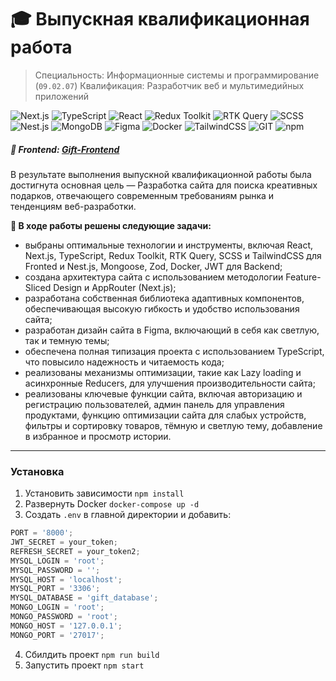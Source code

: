 # 🎓 Выпускная квалификационная работа

> Специальность: Информационные системы и программирование (`09.02.07`)
> Квалификация: Разработчик веб и мультимедийных приложений

![Next.js](https://img.shields.io/badge/Next.js-000?logo=nextdotjs&logoColor=fff&style=for-the-badge)
![TypeScript](https://img.shields.io/badge/TypeScript-007ACC?style=for-the-badge&logo=typescript&logoColor=white)
![React](https://img.shields.io/badge/React-20232A?style=for-the-badge&logo=react&logoColor=61DAFB)
![Redux Toolkit](https://img.shields.io/badge/Redux_Toolkit-593D88?style=for-the-badge&logo=redux&logoColor=white)
![RTK Query](https://img.shields.io/badge/RTK_Query-593D88?style=for-the-badge&logo=rtk&logoColor=white)
![SCSS](https://img.shields.io/badge/Scss-CC6699?style=for-the-badge&logo=sass&logoColor=white)
![Nest.js](https://img.shields.io/badge/nest.js-%23DD0031.svg?&style=for-the-badge&logo=nestjs&logoColor=white)
![MongoDB](https://img.shields.io/badge/MongoDB-4EA94B?style=for-the-badge&logo=mongodb&logoColor=white)
![Figma](https://img.shields.io/badge/Figma-F24E1E?style=for-the-badge&logo=figma&logoColor=white)
![Docker](https://img.shields.io/badge/docker-%230db7ed.svg?style=for-the-badge&logo=docker&logoColor=white)
![TailwindCSS](https://img.shields.io/badge/Tailwind_CSS-38B2AC?style=for-the-badge&logo=tailwind-css&logoColor=white)
![GIT](https://img.shields.io/badge/GIT-E44C30?style=for-the-badge&logo=git&logoColor=white)
![npm](https://img.shields.io/badge/npm-CB3837?style=for-the-badge&logo=npm&logoColor=white)

##### 🔗 Frontend: [Gift-Frontend](https://github.com/MarkMelior/Gift-Frontend)

В результате выполнения выпускной квалификационной работы была достигнута основная цель — Разработка сайта для поиска креативных подарков, отвечающего современным требованиям рынка и тенденциям веб-разработки.

**📌 В ходе работы решены следующие задачи:**

- выбраны оптимальные технологии и инструменты, включая React, Next.js, TypeScript, Redux Toolkit, RTK Query, SCSS и TailwindCSS для Fronted и Nest.js, Mongoose, Zod, Docker, JWT для Backend;
- создана архитектура сайта с использованием методологии Feature-Sliced Design и AppRouter (Next.js);
- разработана собственная библиотека адаптивных компонентов, обеспечивающая высокую гибкость и удобство использования сайта;
- разработан дизайн сайта в Figma, включающий в себя как светлую, так и темную темы;
- обеспечена полная типизация проекта с использованием TypeScript, что повысило надежность и читаемость кода;
- реализованы механизмы оптимизации, такие как Lazy loading и асинхронные Reducers, для улучшения производительности сайта;
- реализованы ключевые функции сайта, включая авторизацию и регистрацию пользователей, админ панель для управления продуктами, функцию оптимизации сайта для слабых устройств, фильтры и сортировку товаров, тёмную и светлую тему, добавление в избранное и просмотр истории.

---

### Установка

1. Установить зависимости `npm install`
2. Развернуть Docker `docker-compose up -d`
3. Создать `.env` в главной директории и добавить:

```js
PORT = '8000';
JWT_SECRET = your_token;
REFRESH_SECRET = your_token2;
MYSQL_LOGIN = 'root';
MYSQL_PASSWORD = '';
MYSQL_HOST = 'localhost';
MYSQL_PORT = '3306';
MYSQL_DATABASE = 'gift_database';
MONGO_LOGIN = 'root';
MONGO_PASSWORD = 'root';
MONGO_HOST = '127.0.0.1';
MONGO_PORT = '27017';
```

4. Сбилдить проект `npm run build`
5. Запустить проект `npm start`
